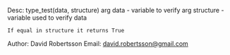 Desc:
    type_test(data, structure)
    arg data - variable to verify
    arg structure - variable used to verify data

    If equal in structure it returns True

Author: David Robertsson
Email: david.robertsson@gmail.com
